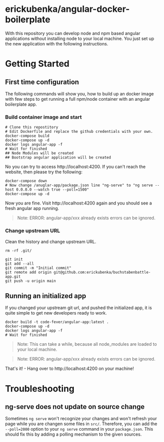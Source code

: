 # erickubenka/angular-docker-boilerplate

With this repository you can develop node and npm based angular applications without installing node to your local
machine. You just set up the new application with the following instructions.

# Getting Started

## First time configuration

The following commands will show you, how to build up an docker image with few steps to get running a full npm/node
container with an angular boilerplate app.

### Build container image and start

````
# Clone this repostitory
# Edit Dockerfile and replace the github credentials with your own.
docker-compose build
docker-compose up -d
docker logs angular-app -f
# Wait for finished
## Node Modules will be created
## Bootstrap angular application will be created
````

No you can try to access http://localhost:4200. If you can't reach the website, then please try the following:

````
docker-compose down
# Now change /anuglar-app/package.json line "ng-serve" to "ng serve --host 0.0.0.0 --watch true --poll=1500"
docker-compose up -d
````

Now you are fine. Visit http://localhost:4200 again and you should see a fresh angular app running.
> Note: ERROR: angular-app/xxx already exists errors can be ignored.

### Change upstream URL

Clean the history and change upstream URL.
````
rm -rf .git/

git init
git add --all
git commit -m "Initial commit"
git remote add origin git@github.com:erickubenka/buchstabenbattle-app.git
git push -u origin main
````


## Running an initialized app

If you changed your upstream git url, and pushed the initialized app, it is quite simple to get new developers ready to
work.

````
docker build -t code-fever/angular-app:latest .
docker-compose up -d
docker logs angular-app -f
# Wait for finished
````

> Note: This can take a while, because all node_modules are loaded to your local machine.

> Note: ERROR: angular-app/xxx already exists errors can be ignored.

That's it! - Hang over to http://localhost:4200 on your machine!

# Troubleshooting

## ng-serve does not update on source change

Sometimes `ng serve` won't recognize your changes and won't refresh your page while you are changen some files
in `src/`. Therefore, you can add the `--poll=2000` option to your `ng serve` command in your `package.json`. This
should fix this by adding a polling mechanism to the given sources.

